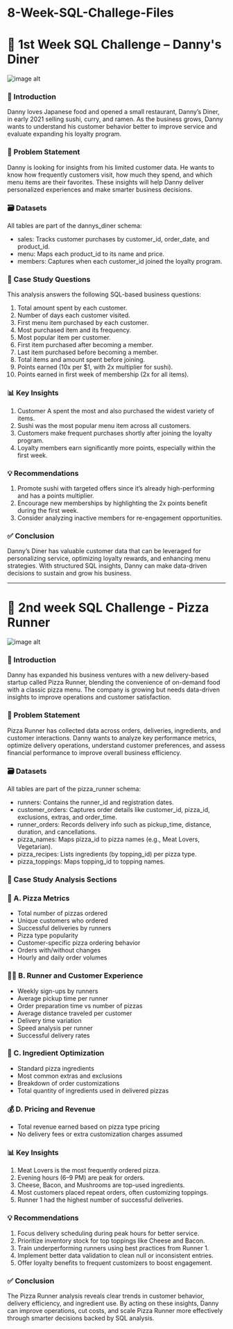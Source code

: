 # 8-Week-SQL-Challege-Files

# 🍱 1st Week SQL Challenge – Danny's Diner
![image alt](https://github.com/PUJITHA12-S/8-Week-SQL-Challege-Files/blob/4ea0d24e3927bcef736195ea024a62758f8309d2/Danny's%20Diner.png)
### 📖 Introduction
  
Danny loves Japanese food and opened a small restaurant, Danny’s Diner, in early 2021 selling sushi, curry, and ramen. As the business grows, Danny wants to understand his customer behavior better to improve service and evaluate expanding his loyalty program.

### 🧩 Problem Statement
Danny is looking for insights from his limited customer data. He wants to know how frequently customers visit, how much they spend, and which menu items are their favorites. These insights will help Danny deliver personalized experiences and make smarter business decisions.

### 🗃️ Datasets
All tables are part of the dannys_diner schema:
* sales: Tracks customer purchases by customer_id, order_date, and product_id.
* menu: Maps each product_id to its name and price.
* members: Captures when each customer_id joined the loyalty program.

### 🧠 Case Study Questions
This analysis answers the following SQL-based business questions:

1. Total amount spent by each customer.
2. Number of days each customer visited.
3. First menu item purchased by each customer.
4. Most purchased item and its frequency.
5. Most popular item per customer.
6. First item purchased after becoming a member.
7. Last item purchased before becoming a member.
8. Total items and amount spent before joining.
9. Points earned (10x per $1, with 2x multiplier for sushi).
10. Points earned in first week of membership (2x for all items).

### 📊 Key Insights
1. Customer A spent the most and also purchased the widest variety of items.
2. Sushi was the most popular menu item across all customers.
3. Customers make frequent purchases shortly after joining the loyalty program.
4. Loyalty members earn significantly more points, especially within the first week.

### 💡 Recommendations
1. Promote sushi with targeted offers since it’s already high-performing and has a points multiplier.
2. Encourage new memberships by highlighting the 2x points benefit during the first week.
3. Consider analyzing inactive members for re-engagement opportunities.

### ✅ Conclusion
Danny’s Diner has valuable customer data that can be leveraged for personalizing service, optimizing loyalty rewards, and enhancing menu strategies. With structured SQL insights, Danny can make data-driven decisions to sustain and grow his business.

-----------------------------------------------------------------------------------------------------------------------------------------------------------------------------------------------------------------
# 🍕 2nd week SQL Challenge - Pizza Runner

![image alt](https://github.com/PUJITHA12-S/8-Week-SQL-Challege-Files/blob/40e1737c242501b2d214fdc9fe91b64266dde56d/PizzaRunner.png)
### 📖 Introduction
Danny has expanded his business ventures with a new delivery-based startup called Pizza Runner, blending the convenience of on-demand food with a classic pizza menu. The company is growing but needs data-driven insights to improve operations and customer satisfaction.

### 🧩 Problem Statement
Pizza Runner has collected data across orders, deliveries, ingredients, and customer interactions. Danny wants to analyze key performance metrics, optimize delivery operations, understand customer preferences, and assess financial performance to improve overall business efficiency.

### 🗃️ Datasets
All tables are part of the pizza_runner schema:
* runners: Contains the runner_id and registration dates.
* customer_orders: Captures order details like customer_id, pizza_id, exclusions, extras, and order_time.
* runner_orders: Records delivery info such as pickup_time, distance, duration, and cancellations.
* pizza_names: Maps pizza_id to pizza names (e.g., Meat Lovers, Vegetarian).
* pizza_recipes: Lists ingredients (by topping_id) per pizza type.
* pizza_toppings: Maps topping_id to topping names.

### 🧠 Case Study Analysis Sections
### 🍕 A. Pizza Metrics
* Total number of pizzas ordered
* Unique customers who ordered
* Successful deliveries by runners
* Pizza type popularity
* Customer-specific pizza ordering behavior
* Orders with/without changes
* Hourly and daily order volumes

### 🏃‍♂️ B. Runner and Customer Experience
* Weekly sign-ups by runners
* Average pickup time per runner
* Order preparation time vs number of pizzas
* Average distance traveled per customer
* Delivery time variation
* Speed analysis per runner
* Successful delivery rates

### 🧂 C. Ingredient Optimization
* Standard pizza ingredients
* Most common extras and exclusions
* Breakdown of order customizations
* Total quantity of ingredients used in delivered pizzas

### 💰 D. Pricing and Revenue
* Total revenue earned based on pizza type pricing
* No delivery fees or extra customization charges assumed

### 📊 Key Insights
1. Meat Lovers is the most frequently ordered pizza.
2. Evening hours (6–9 PM) are peak for orders.
3. Cheese, Bacon, and Mushrooms are top-used ingredients.
4. Most customers placed repeat orders, often customizing toppings.
5. Runner 1 had the highest number of successful deliveries.

### 💡 Recommendations
1. Focus delivery scheduling during peak hours for better service.
2. Prioritize inventory stock for top toppings like Cheese and Bacon.
3. Train underperforming runners using best practices from Runner 1.
4. Implement better data validation to clean null or inconsistent entries.
5. Offer loyalty benefits to frequent customizers to boost engagement.

### ✅ Conclusion
The Pizza Runner analysis reveals clear trends in customer behavior, delivery efficiency, and ingredient use. By acting on these insights, Danny can improve operations, cut costs, and scale Pizza Runner more effectively through smarter decisions backed by SQL analysis.
